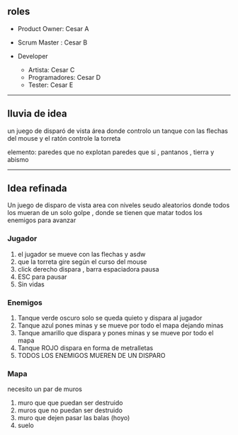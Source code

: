 ## roles
- Product Owner: Cesar A 
- Scrum Master : Cesar B

- Developer
	- Artista:               Cesar C
	- Programadores: Cesar D
	- Tester:                 Cesar E
		
----

## lluvia de idea 

un juego de disparó de vista área donde controlo un tanque con las flechas del mouse y el ratón controle la torreta

elemento: paredes que no explotan paredes que si , pantanos , tierra y abismo 

--- 
## Idea refinada

Un juego de disparo de vista area con niveles seudo aleatorios donde todos los mueran de un solo golpe , donde se tienen que matar todos los enemigos para avanzar
### Jugador
1. el jugador se mueve con las flechas y asdw
2. que la torreta gire según el curso del mouse
3. click derecho dispara , barra espaciadora pausa
4. ESC para pausar
5. Sin vidas 
### Enemigos
1. Tanque verde oscuro solo se queda quieto y dispara al jugador
2. Tanque azul pones minas y se mueve por todo el mapa dejando minas 
3. Tanque amarillo que dispara y pones minas y se mueve por todo el mapa
4. Tanque ROJO dispara en forma de metralletas 
5. TODOS LOS ENEMIGOS MUEREN DE UN DISPARO 

### Mapa
necesito un par de muros 
1. muro que que puedan ser destruido 
2. muros que no puedan ser destruido
3. muro que dejen pasar las balas (hoyo)
4. suelo
